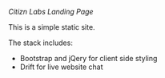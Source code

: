 *Citizn Labs Landing Page*

This is a simple static site.

The stack includes:
- Bootstrap and jQery for client side styling
- Drift for live website chat 

